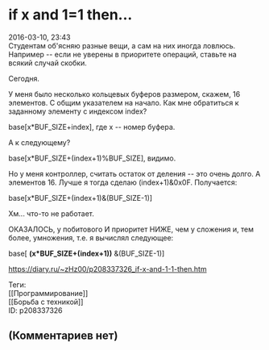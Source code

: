 if x and 1=1 then...
====================

  
2016-03-10, 23:43  
 Студентам об'ясняю разные вещи, а сам на них иногда ловлюсь. Например -- если не уверены в приоритете операций, ставьте на всякий случай скобки.   
   
 Сегодня.   
   
 У меня было несколько кольцевых буферов размером, скажем, 16 элементов. С общим указателем на начало. Как мне обратиться к заданному элементу с индексом index?   
   
 base[x\*BUF\_SIZE+index], где x -- номер буфера.   
   
 А к следующему?   
   
 base[x\*BUF\_SIZE+(index+1)%BUF\_SIZE], видимо.   
   
 Но у меня контроллер, считать остаток от деления -- это очень долго. А элементов 16. Лучше я тогда сделаю (index+1)&0x0F. Получается:   
   
 base[x\*BUF\_SIZE+(index+1)&(BUF\_SIZE-1)]   
   
 Хм... что-то не работает.   
   
 ОКАЗАЛОСЬ, у побитового И приоритет НИЖЕ, чем у сложения и, тем более, умножения, т.е. я вычислял следующее:   
   
 base[  **(x\*BUF\_SIZE+(index+1))**  &(BUF\_SIZE-1)]   
  
<https://diary.ru/~zHz00/p208337326_if-x-and-1-1-then.htm>  
  
Теги:  
[[Программирование]]  
[[Борьба с техникой]]  
ID: p208337326  


(Комментариев нет)
------------------